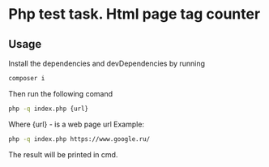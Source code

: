 # Php test task. Html page tag counter
## Usage

Install the dependencies and devDependencies by running
```sh
composer i
```

Then run the following comand

```sh
php -q index.php {url}
```
Where {url} - is a web page url
Example:
```sh
php -q index.php https://www.google.ru/
```

The result will be printed in cmd.
